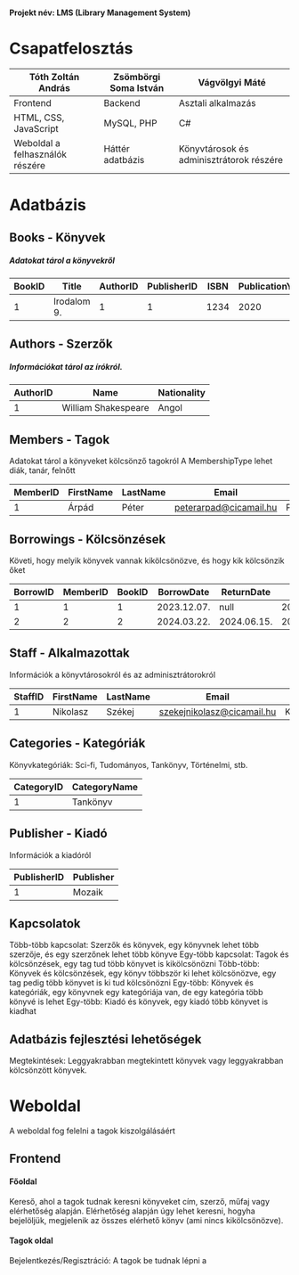 #### Projekt név: LMS (Library Management System)

# Csapatfelosztás

| Tóth Zoltán András              | Zsömbörgi Soma István | Vágvölgyi Máté                           |
| ------------------------------- | --------------------- | ---------------------------------------- |
| Frontend                        | Backend               | Asztali alkalmazás                       |
| HTML, CSS, JavaScript           | MySQL, PHP            | C#                                       |
| Weboldal a felhasználók részére | Háttér adatbázis      | Könyvtárosok és adminisztrátorok részére |

# Adatbázis

## Books - Könyvek
##### Adatokat tárol a könyvekről

| BookID | Title       | AuthorID | PublisherID | ISBN | PublicationYear | CategoryID | CopiesAvailable |
| ------ | ----------- | -------- | ----------- | ---- | --------------- | ---------- | --------------- |
| 1      | Irodalom 9. | 1        | 1           | 1234 | 2020            | 1          | 5               |
## Authors - Szerzők
##### Információkat tárol az írókról.

| AuthorID | Name                | Nationality |
| -------- | ------------------- | ----------- |
| 1        | William Shakespeare | Angol       |
## Members - Tagok

Adatokat tárol a könyveket kölcsönző tagokról
A MembershipType lehet diák, tanár, felnőtt

| MemberID | FirstName | LastName | Email                  | Username     | Password   | MembershipType |
| -------- | --------- | -------- | ---------------------- | ------------ | ---------- | -------------- |
| 1        | Árpád     | Péter    | peterarpad@cicamail.hu | Peterarpad04 | !asdf123.. | Felnőtt        |
## Borrowings - Kölcsönzések

Követi, hogy melyik könyvek vannak kikölcsönözve, és hogy kik kölcsönzik őket

| BorrowID | MemberID | BookID | BorrowDate  | ReturnDate  | DueDate     | IsReturned |
| -------- | -------- | ------ | ----------- | ----------- | ----------- | ---------- |
| 1        | 1        | 1      | 2023.12.07. | null        | 2024.12.07. | false      |
| 2        | 2        | 2      | 2024.03.22. | 2024.06.15. | 2025.03.22. | true       |
## Staff - Alkalmazottak

Információk a könyvtárosokról és az adminisztrátorokról

| StaffID | FirstName | LastName | Email                      | Role       |     |
| ------- | --------- | -------- | -------------------------- | ---------- | --- |
| 1       | Nikolasz  | Székej   | szekejnikolasz@cicamail.hu | Könyvtáros |     |
## Categories - Kategóriák

Könyvkategóriák: Sci-fi, Tudományos, Tankönyv, Történelmi, stb.

| CategoryID | CategoryName |
| ---------- | ------------ |
| 1          | Tankönyv     |
## Publisher - Kiadó

Információk a kiadóról

| PublisherID | Publisher |
| ----------- | --------- |
| 1           | Mozaik    |
## Kapcsolatok

Több-több kapcsolat: Szerzők és könyvek, egy könyvnek lehet több szerzője, és egy szerzőnek lehet több könyve
Egy-több kapcsolat: Tagok és kölcsönzések, egy tag tud több könyvet is kikölcsönözni
Több-több: Könyvek és kölcsönzések, egy könyv többször ki lehet kölcsönözve, egy tag pedig több könyvet is ki tud kölcsönözni
Egy-több: Könyvek és kategóriák, egy könyvnek egy kategóriája van, de egy kategória több könyvé is lehet
Egy-több: Kiadó és könyvek, egy kiadó több könyvet is kiadhat

## Adatbázis fejlesztési lehetőségek

Megtekintések: Leggyakrabban megtekintett könyvek vagy leggyakrabban kölcsönzött könyvek. 




# Weboldal

A weboldal fog felelni a tagok kiszolgálásáért
## Frontend

#### Főoldal

Kereső, ahol a tagok tudnak keresni könyveket cím, szerző, műfaj vagy elérhetőség alapján. Elérhetőség alapján úgy lehet keresni, hogyha bejelöljük, megjelenik az összes elérhető könyv (ami nincs kikölcsönözve). 

#### Tagok oldal

Bejelentkezés/Regisztráció: A tagok be tudnak lépni a